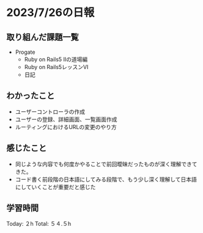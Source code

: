 # 2023/7/26の日報
## 取り組んだ課題一覧
* Progate
   * Ruby on Rails5 IIの道場編
   * Ruby on Rails5レッスンVI
   * 日記
## わかったこと
* ユーザーコントローラの作成
* ユーザーの登録、詳細画面、一覧画面作成
* ルーティングにおけるURLの変更のやり方
## 感じたこと
* 同じような内容でも何度かやることで前回曖昧だったものが深く理解できてきた。
* コード書く前段階の日本語にしてみる段階で、もう少し深く理解して日本語にしていくことが重要だと感じた
## 学習時間
Today: ２h
Total: ５４.５h
